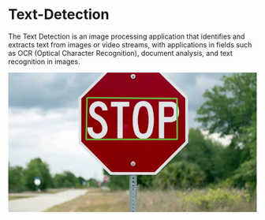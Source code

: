 # Text-Detection

The Text Detection is an image processing application that identifies and extracts text from images or video streams, with applications in fields such as OCR (Optical Character Recognition), document analysis, and text recognition in images.

![Alt text](stop-sign.jpg?raw=true "preview-1")
